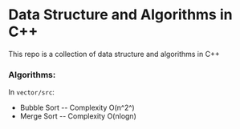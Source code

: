 # Data Structure and Algorithms in C++
This repo is a collection of data structure and algorithms in C++
### Algorithms:
In `vector/src`:   

* Bubble Sort -- Complexity O(n^2^)
* Merge Sort -- Complexity O(nlogn)